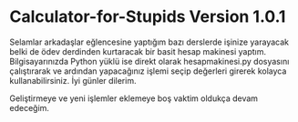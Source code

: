 # Calculator-for-Stupids Version 1.0.1
Selamlar arkadaşlar eğlencesine yaptığım bazı derslerde işinize yarayacak belki de ödev derdinden kurtaracak bir basit hesap makinesi yaptım. Bilgisayarınızda Python yüklü ise direkt olarak hesapmakinesi.py dosyasını çalıştırarak ve ardından yapacağınız işlemi seçip değerleri girerek kolayca kullanabilirsiniz. İyi günler dilerim.

Geliştirmeye ve yeni işlemler eklemeye boş vaktim oldukça devam edeceğim.
